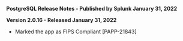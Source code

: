 **PostgreSQL Release Notes - Published by Splunk January 31, 2022**


**Version 2.0.16 - Released January 31, 2022**

* Marked the app as FIPS Compliant [PAPP-21843]